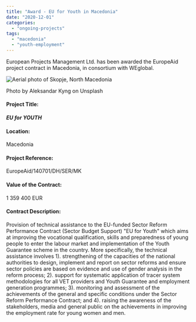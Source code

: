 ```yaml
---
title: "Award - EU for Youth in Macedonia"
date: "2020-12-01"
categories: 
  - "ongoing-projects"
tags: 
  - "macedonia"
  - "youth-employment"
---
```


European Projects Management Ltd. has been awarded the EuropeAid project contract in Macedonia, in consortium with WEglobal.

![Aerial photo of Skopje, North Macedonia](images/aleksandar-kyng-h5kVNpuUIco-unsplash-1-e1596531193849-1024x425.jpg)

Photo by Aleksandar Kyng on Unsplash

#### Project Title:

**_EU for YOUTH_**

#### Location:

Macedonia

#### Project Reference:

EuropeAid/140701/DH/SER/MK

#### Value of the Contract:

1 359 400 EUR

#### Contract Description:

Provision of technical assistance to the EU-funded Sector Reform Performance Contract (Sector Budget Support) "EU for Youth" which aims at improving the vocational qualification, skills and preparedness of young people to enter the labour market and implementation of the Youth Guarantee scheme in the country. More specifically, the technical assistance involves 1). strengthening of the capacities of the national authorities to design, implement and report on sector reforms and ensure sector policies are based on evidence and use of gender analysis in the reform process; 2). support for systematic application of tracer system methodologies for all VET providers and Youth Guarantee and employment generation programmes; 3). monitoring and assessment of the achievements of the general and specific conditions under the Sector Reform Performance Contract; and 4). raising the awareness of the stakeholders, media and general public on the achievements in improving the employment rate for young women and men.

